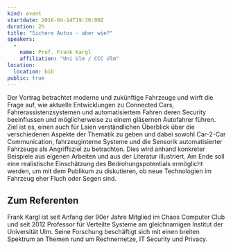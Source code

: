 ```yaml
---
kind: event
startdate: 2016-04-14T19:30:00Z
duration: 2h
title: "Sichere Autos - aber wie?"
speakers:
  -
    name: Prof. Frank Kargl
    affiliation: "Uni Ulm / CCC Ulm"
location:
  location: bib
public: true
---
```

Der Vortrag betrachtet moderne und zukünftige Fahrzeuge und wirft die
Frage auf, wie aktuelle Entwicklungen zu Connected Cars,
Fahrerassistenzsystemen und automatisiertem Fahren deren Security
beeinflussen und möglicherweise zu einem gläsernen Autofahrer führen.
Ziel ist es, einen auch für Laien verständlichen Überblick über die
verschiedenen Aspekte der Thematik zu geben und dabei sowohl Car-2-Car
Communication, fahrzeuginterne Systeme und die Sensorik automatisierter
Fahrzeuge als Angriffsziel zu betrachten. Dies wird anhand konkreter
Beispiele aus eigenen Arbeiten und aus der Literatur illustriert.
Am Ende soll eine realistische Einschätzung des Bedrohungspotentials
ermöglicht werden, um mit dem Publikum zu diskutieren, ob neue
Technologien im Fahrzeug eher Fluch oder Segen sind.


## Zum Referenten

Frank Kargl ist seit Anfang der 90er Jahre Mitglied im Chaos Computer
Club und seit 2012 Professor für Verteilte Systeme am gleichnamigen
Institut der Universität Ulm. Seine Forschung beschäftigt sich mit einen breiten
Spektrum an Themen rund um Rechnernetze, IT Security und Privacy.

